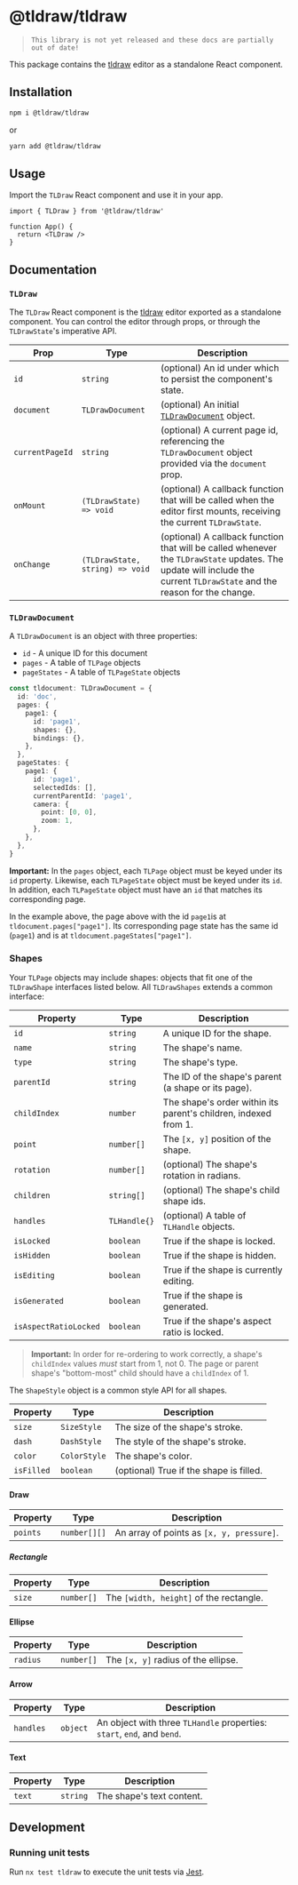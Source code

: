 # @tldraw/tldraw

> `This library is not yet released and these docs are partially out of date!`

This package contains the [tldraw](https://tldraw.com) editor as a standalone React component.

## Installation

```bash
npm i @tldraw/tldraw
```

or

```bash
yarn add @tldraw/tldraw
```

## Usage

Import the `TLDraw` React component and use it in your app.

```tsx
import { TLDraw } from '@tldraw/tldraw'

function App() {
  return <TLDraw />
}
```

## Documentation

### `TLDraw`

The `TLDraw` React component is the [tldraw](https://tldraw.com) editor exported as a standalone component. You can control the editor through props, or through the `TLDrawState`'s imperative API.

| Prop            | Type                            | Description                                                                                                                                                             |
| --------------- | ------------------------------- | ----------------------------------------------------------------------------------------------------------------------------------------------------------------------- |
| `id`            | `string`                        | (optional) An id under which to persist the component's state.                                                                                                          |
| `document`      | `TLDrawDocument`                | (optional) An initial [`TLDrawDocument`](#tldrawdocument) object.                                                                                                       |
| `currentPageId` | `string`                        | (optional) A current page id, referencing the `TLDrawDocument` object provided via the `document` prop.                                                                 |
| `onMount`       | `(TLDrawState) => void`         | (optional) A callback function that will be called when the editor first mounts, receiving the current `TLDrawState`.                                                   |
| `onChange`      | `(TLDrawState, string) => void` | (optional) A callback function that will be called whenever the `TLDrawState` updates. The update will include the current `TLDrawState` and the reason for the change. |

### `TLDrawDocument`

A `TLDrawDocument` is an object with three properties:

- `id` - A unique ID for this document
- `pages` - A table of `TLPage` objects
- `pageStates` - A table of `TLPageState` objects

```ts
const tldocument: TLDrawDocument = {
  id: 'doc',
  pages: {
    page1: {
      id: 'page1',
      shapes: {},
      bindings: {},
    },
  },
  pageStates: {
    page1: {
      id: 'page1',
      selectedIds: [],
      currentParentId: 'page1',
      camera: {
        point: [0, 0],
        zoom: 1,
      },
    },
  },
}
```

**Important:** In the `pages` object, each `TLPage` object must be keyed under its `id` property. Likewise, each `TLPageState` object must be keyed under its `id`. In addition, each `TLPageState` object must have an `id` that matches its corresponding page.

In the example above, the page above with the id `page1`is at `tldocument.pages["page1"]`. Its corresponding page state has the same id (`page1`) and is at `tldocument.pageStates["page1"]`.

### Shapes

Your `TLPage` objects may include shapes: objects that fit one of the `TLDrawShape` interfaces listed below. All `TLDrawShapes` extends a common interface:

| Property              | Type         | Description                                                     |
| --------------------- | ------------ | --------------------------------------------------------------- |
| `id`                  | `string`     | A unique ID for the shape.                                      |
| `name`                | `string`     | The shape's name.                                               |
| `type`                | `string`     | The shape's type.                                               |
| `parentId`            | `string`     | The ID of the shape's parent (a shape or its page).             |
| `childIndex`          | `number`     | The shape's order within its parent's children, indexed from 1. |
| `point`               | `number[]`   | The `[x, y]` position of the shape.                             |
| `rotation`            | `number[]`   | (optional) The shape's rotation in radians.                     |
| `children`            | `string[]`   | (optional) The shape's child shape ids.                         |
| `handles`             | `TLHandle{}` | (optional) A table of `TLHandle` objects.                       |
| `isLocked`            | `boolean`    | True if the shape is locked.                                    |
| `isHidden`            | `boolean`    | True if the shape is hidden.                                    |
| `isEditing`           | `boolean`    | True if the shape is currently editing.                         |
| `isGenerated`         | `boolean`    | True if the shape is generated.                                 |
| `isAspectRatioLocked` | `boolean`    | True if the shape's aspect ratio is locked.                     |

> **Important:** In order for re-ordering to work correctly, a shape's `childIndex` values _must_ start from 1, not 0. The page or parent shape's "bottom-most" child should have a `childIndex` of 1.

The `ShapeStyle` object is a common style API for all shapes.

| Property   | Type         | Description                             |
| ---------- | ------------ | --------------------------------------- |
| `size`     | `SizeStyle`  | The size of the shape's stroke.         |
| `dash`     | `DashStyle`  | The style of the shape's stroke.        |
| `color`    | `ColorStyle` | The shape's color.                      |
| `isFilled` | `boolean`    | (optional) True if the shape is filled. |

#### Draw

| Property | Type         | Description                               |
| -------- | ------------ | ----------------------------------------- |
| `points` | `number[][]` | An array of points as `[x, y, pressure]`. |

##### Rectangle

| Property | Type       | Description                             |
| -------- | ---------- | --------------------------------------- |
| `size`   | `number[]` | The `[width, height]` of the rectangle. |

#### Ellipse

| Property | Type       | Description                         |
| -------- | ---------- | ----------------------------------- |
| `radius` | `number[]` | The `[x, y]` radius of the ellipse. |

#### Arrow

| Property  | Type     | Description                                                             |
| --------- | -------- | ----------------------------------------------------------------------- |
| `handles` | `object` | An object with three `TLHandle` properties: `start`, `end`, and `bend`. |

#### Text

| Property | Type     | Description               |
| -------- | -------- | ------------------------- |
| `text`   | `string` | The shape's text content. |

## Development

### Running unit tests

Run `nx test tldraw` to execute the unit tests via [Jest](https://jestjs.io).

